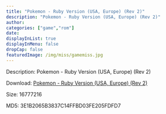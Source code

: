 ```yaml
---
title: "Pokemon - Ruby Version (USA, Europe) (Rev 2)"
description: "Pokemon - Ruby Version (USA, Europe) (Rev 2)"
author: 
categories: ["game","rom"]
date: 
displayInList: true
displayInMenu: false
dropCap: false
featuredImage: /img/miss/gamemiss.jpg
---
```


Description: Pokemon - Ruby Version (USA, Europe) (Rev 2)

Download: <a style="text-decoration:underline;" href="https://mega.nz/#!eOA0gCiS!IxiKsTcTMatE6RVLoz7aYBFwkv3ZW52Vx74UAPQNrMQ" target = "_blank" rel = "nofollow" > Pokemon - Ruby Version (USA, Europe) (Rev 2)</a>

Size: 16777216

MD5: 3E1B2065B3837C14FFBD03FE205FDFD7


